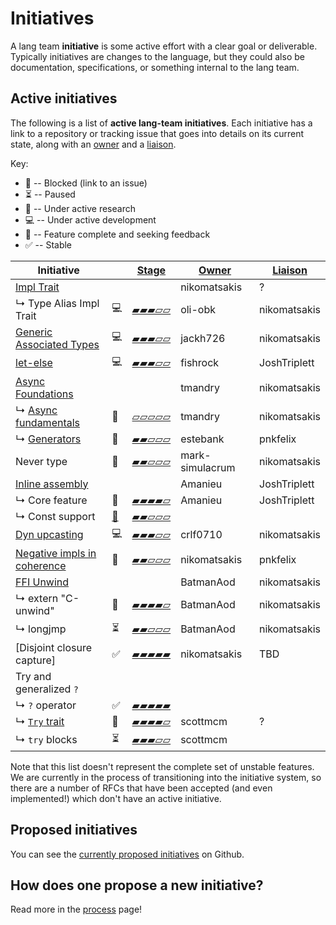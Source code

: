 # Initiatives

A lang team **initiative** is some active effort with a clear goal or deliverable.
Typically initiatives are changes to the language, but they could also be documentation, specifications, or something internal to the lang team.

## Active initiatives

The following is a list of **active lang-team initiatives**. Each initiative has a link to a repository
or tracking issue that goes into details on its current state, along with an [owner] and a [liaison].

Key:

* 🛑 -- Blocked (link to an issue)
* ⏳ -- Paused
* 🔬 -- Under active research
* 💻 -- Under active development
* 🚀 -- Feature complete and seeking feedback
* ✅ -- Stable

| Initiative                    |               | [Stage] | [Owner]         | [Liaison]    |
| ----------------------------- | ------------- | ------- | --------------- | ------------ |
| [Impl Trait]                  |               |         | nikomatsakis    | ?            |
| ↳ Type Alias Impl Trait       | 💻           | [▰▰▰▱▱] | oli-obk         | nikomatsakis |
| [Generic Associated Types]    | 💻           | [▰▰▰▱▱] | jackh726        | nikomatsakis |
| [let-else][#87335]            | 💻           | [▰▰▰▱▱] | fishrock        | JoshTriplett |
| [Async Foundations]           |               |         | tmandry         | nikomatsakis |
| ↳ [Async fundamentals]        | 🔬           | [▱▱▱▱▱] | tmandry         | nikomatsakis |
| ↳ [Generators]                | 🔬           | [▰▰▱▱▱] | estebank        | pnkfelix |
| Never type                    | 🔬           | [▰▰▱▱▱] | mark-simulacrum | nikomatsakis |
| [Inline assembly]             |               |         | Amanieu         | JoshTriplett |
| ↳ Core feature                | 🚀           | [▰▰▰▰▱] | Amanieu         | JoshTriplett |
| ↳ Const support               | [🛑][#76001] | [▰▰▱▱▱] |                 |              |
| [Dyn upcasting]               | 💻           | [▰▰▰▱▱] | crlf0710        | nikomatsakis |
| [Negative impls in coherence] | 🔬           | [▰▰▱▱▱] | nikomatsakis    | pnkfelix     |
| [FFI Unwind]                  |               |         | BatmanAod       | nikomatsakis |
| ↳ extern "C-unwind"           | 🚀           | [▰▰▰▰▱] | BatmanAod       | nikomatsakis |
| ↳ longjmp                     | ⏳             | [▰▰▱▱▱] | BatmanAod       | nikomatsakis |
| [Disjoint closure capture]    | ✅            | [▰▰▰▰▰] | nikomatsakis    | TBD          |
| Try and generalized `?`       |               |         |                 |              |
| ↳ `?` operator                | ✅            | [▰▰▰▰▰] |                 |              |
| ↳ [`Try` trait][#42327]       | 🚀           | [▰▰▰▰▱] | scottmcm        | ?            |
| ↳ `try` blocks                | ⏳             | [▰▰▰▱▱] | scottmcm        |              |

[▱▱▱▱▱]: ./initiatives/process/stages/proposal.md
[▰▰▱▱▱]: ./initiatives/process/stages/experimental.md
[▰▰▰▱▱]: ./initiatives/process/stages/development.md
[▰▰▰▰▱]: ./initiatives/process/stages/feature_complete.md
[▰▰▰▰▰]: ./initiatives/process/stages/stabilized.md
[Stage]: ./initiaives/process/stages.md
[Owner]: ./initiaives/roles/owner.md
[Liaison]: ./initiaives/roles/liaison.md

[#42327]: https://github.com/rust-lang/rust/issues/42327
[#76001]: https://github.com/rust-lang/rust/issues/76001
[Async Foundations]: https://rust-lang.github.io/wg-async-foundations/
[Async Fundamentals]: https://rust-lang.github.io/async-fundamentals-initiative/
[#72016]: https://github.com/rust-lang/rust/issues/72016
[#87335]: https://github.com/rust-lang/rust/issues/87335
[#34511]: https://github.com/rust-lang/rust/issues/34511
[Impl Trait]: https://github.com/rust-lang/impl-trait-initiative
[Generic Associated Types]: https://github.com/nikomatsakis/generic-associated-types-initiative/
[FFI Unwind]: https://github.com/rust-lang/project-ffi-unwind/
[Inline assembly]: https://github.com/rust-lang/project-inline-asm
[Dyn upcasting]: https://github.com/rust-lang/dyn-upcasting-coercion-initiative
[Negative impls in coherence]: https://rust-lang.github.io/negative-impls-initiative/
[Generators]: https://github.com/rust-lang/lang-team/issues/137

Note that this list doesn't represent the complete set of unstable features. We are currently in the process of transitioning into
the initiative system, so there are a number of RFCs that have been accepted (and even implemented!) which don't
have an active initiative.

## Proposed initiatives

You can see the [currently proposed initiatives] on Github.

[currently proposed initiatives]: https://github.com/rust-lang/lang-team/issues?q=is%3Aissue+is%3Aopen+label%3Amajor-change

## How does one propose a new initiative?

Read more in the [process](./initiatives/process.md) page!
